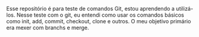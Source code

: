 Esse repositório é para teste de comandos Git, estou aprendendo a utilizá-los. 
Nesse teste com o git, eu entendi como usar os comandos básicos como init, add, commit, checkout, clone e outros. 
O meu objetivo primário era mexer com branchs e merge.
